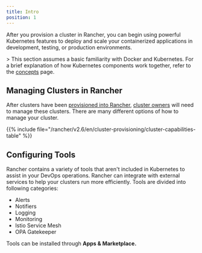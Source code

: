 ```yaml
---
title: Intro
position: 1
---
```


After you provision a cluster in Rancher, you can begin using powerful Kubernetes features to deploy and scale your containerized applications in development, testing, or production environments.



\> This section assumes a basic familiarity with Docker and Kubernetes. For a brief explanation of how Kubernetes components work together, refer to the [concepts](https://rancher.com/docs/rancher/v2.6/en/overview/concepts) page.

## Managing Clusters in Rancher

After clusters have been [provisioned into Rancher](https://rancher.com/docs/rancher/v2.6/en/cluster-provisioning/), [cluster owners](https://rancher.com/docs/rancher/v2.6/en/admin-settings/rbac/cluster-project-roles/#cluster-roles) will need to manage these clusters. There are many different options of how to manage your cluster. 

{{% include file="/rancher/v2.6/en/cluster-provisioning/cluster-capabilities-table" %}}

## Configuring Tools

Rancher contains a variety of tools that aren't included in Kubernetes to assist in your DevOps operations. Rancher can integrate with external services to help your clusters run more efficiently. Tools are divided into following categories:

- Alerts
- Notifiers
- Logging
- Monitoring
- Istio Service Mesh
- OPA Gatekeeper

Tools can be installed through **Apps & Marketplace.**
